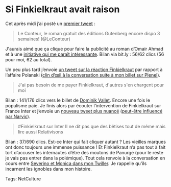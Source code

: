 # Si Finkielkraut avait raison

Cet après midi j’ai posté un [premier tweet](http://twitter.com/crouzet/statuses/4732838269) :

> Le Conteur, le roman gratuit des éditions Gutenberg encore dispo 3 semaines!  (@LeConteur)

J'aurais aimé que ça clique pour faire la publicité au roman d’Omair Ahmad et à une [initiative qui me paraît intéressante](http://blog.tcrouzet.com/2009/09/24/un-nouveau-roman-free-pas-free-en-france/). Bilan via bit.ly : 56/62 clics (56 pour moi, 62 au total).

Un peu plus tard j’envoie [un tweet sur la réaction Finkielkraut](http://twitter.com/crouzet/statuses/4738064248) par rapport à l’affaire Polanski ([clin d’œil à la conversation suite à mon billet sur Plenel](http://blog.tcrouzet.com/2009/10/06/dans-la-serie-les-retrogrades-edwy-plenel/)).

> J'ai pas besoin de me payer Finkielkraut, d'autres s'en chargent pour moi 

Bilan : 141/176 clics vers le billet de [Dominik Vallet](http://dominikvallet.over-blog.com/article-finkelkraut---c-est-la-faute-aux-internautes---37221907.html). Encore une fois le populisme paie. Je finis alors par écouter l’intervention de Finkielkraut sur France Inter et j’envoie un [nouveau tweet plus nuancé](http://twitter.com/crouzet/statuses/4739131887) ([peut-être influencé par Narvic](http://narvic.fr/2009/10/alain-finkielkraut-quande-les-lyncheurs-vont-dessouler/)).

> \#Finkielkraut sur Inter  Il ne dit pas que des bêtises tout de même mais lire aussi  Relativisons

Bilan : 37/690 clics. Est-ce Inter qui fait cliquer autant ? Les vieilles marques ont donc toujours une immense puissance ! Et Finkielkraut n’a pas tout à fait tort d’accuser les internautes d’être des moutons de Panurge (pour le reste je vais pas entrer dans la polémique). Tout cela renvoie à la conversation en cours entre [Severino et Monica dans mon Twiller](http://twiller.tcrouzet.com/chapitre-50/). Je rappelle qu'ils incarnent les ignobles dans mon histoire.

Tags: NetCulture